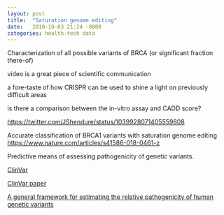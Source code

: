 ```yaml
---
layout: post
title:  "Saturation genome editing"
date:   2018-10-03 21:24 -0800
categories: health-tech data
---
```


Characterization of all possible variants of BRCA (or significant fraction there-of)

video is a great piece of scientific communication

a fore-taste of how CRISPR can be used to shine a light on previously difficult areas

is there a comparison between the in-vitro assay and CADD score?




https://twitter.com/JShendure/status/1039928071405559808



Accurate classification of BRCA1 variants with saturation genome editing
https://www.nature.com/articles/s41586-018-0461-z

Predictive means of assessing pathogenicity of genetic variants.

[ClinVar](https://www.ncbi.nlm.nih.gov/clinvar/)

[ClinVar paper](https://www.ncbi.nlm.nih.gov/pmc/articles/PMC3965032/)

[A general framework for estimating the relative pathogenicity of human genetic variants](https://www.nature.com/articles/ng.2892)

